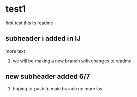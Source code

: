 # test1
first test
this is readme
## subheader i added in IJ
more text

1. we will be making a new branch with changes to readme

## new subheader added 6/7
1. hoping to push to main branch
no more las
